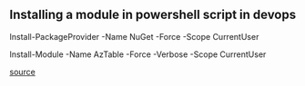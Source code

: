 ## Installing a module in powershell script in devops 

Install-PackageProvider -Name NuGet -Force -Scope CurrentUser

Install-Module -Name AzTable -Force -Verbose -Scope CurrentUser

[source](https://mohitgoyal.co/2017/08/18/install-powershell-modules-on-hosted-agent-in-vsts-visual-studio-team-services/)